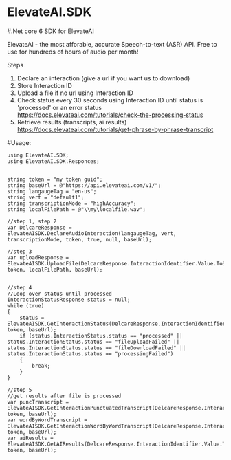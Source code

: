 # ElevateAI.SDK
#.Net core 6 SDK for ElevateAI

ElevateAI - the most afforable, accurate Speech-to-text (ASR) API. Free to use for hundreds of hours of audio per month!

Steps 
1. Declare an interaction (give a url if you want us to download)  
2. Store Interaction ID
3. Upload a file if no url using Interaction ID
4. Check status every 30 seconds using Interaction ID until status is 'processed' or an error status https://docs.elevateai.com/tutorials/check-the-processing-status
5. Retrieve results (transcripts, ai results) https://docs.elevateai.com/tutorials/get-phrase-by-phrase-transcript 

#Usage:

```
using ElevateAI.SDK;
using ElevateAI.SDK.Responces;


string token = "my token guid";
string baseUrl = @"https://api.elevateai.com/v1/";
string langaugeTag = "en-us";
string vert = "default1";
string transcriptionMode = "highAccuracy";
string localFilePath = @"\\my\localfile.wav";

//step 1, step 2
var DelcareResponse = ElevateAISDK.DeclareAudioInteraction(langaugeTag, vert, transcriptionMode, token, true, null, baseUrl);

//step 3
var uploadResponse = ElevateAISDK.UploadFile(DelcareResponse.InteractionIdentifier.Value.ToString(), token, localFilePath, baseUrl);


//step 4
//Loop over status until processed
InteractionStatusResponse status = null;
while (true)
{
    status = ElevateAISDK.GetInteractionStatus(DelcareResponse.InteractionIdentifier.Value.ToString(), token, baseUrl);
    if (status.InteractionStatus.status == "processed" || status.InteractionStatus.status == "fileUploadFailed" || status.InteractionStatus.status == "fileDownloadFailed" || status.InteractionStatus.status == "processingFailed")
    {
        break;
    } 
}

//step 5
//get results after file is processed 
var puncTranscript = ElevateAISDK.GetInteractionPunctuatedTranscript(DelcareResponse.InteractionIdentifier.Value.ToString(), token, baseUrl);
var wordByWordTranscript = ElevateAISDK.GetInteractionWordByWordTranscript(DelcareResponse.InteractionIdentifier.Value.ToString(), token, baseUrl);
var aiResults = ElevateAISDK.GetAIResults(DelcareResponse.InteractionIdentifier.Value.ToString(), token, baseUrl);

```
